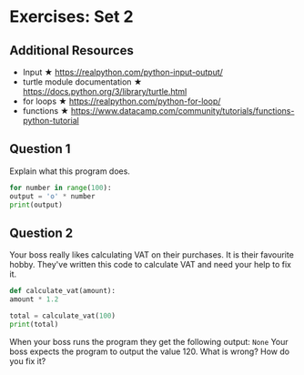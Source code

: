 # Exercises: Set 2

## Additional Resources

* Input ★ https://realpython.com/python-input-output/
* turtle module documentation ★ https://docs.python.org/3/library/turtle.html
* for loops ★ https://realpython.com/python-for-loop/
* functions ★ https://www.datacamp.com/community/tutorials/functions-python-tutorial

## Question 1

Explain what this program does.

```python
for number in range(100):
output = 'o' * number
print(output)
```

## Question 2

Your boss really likes calculating VAT on their purchases. It is their favourite hobby. They've written this code to calculate VAT and need your help to fix it.

```python
def calculate_vat(amount):
amount * 1.2

total = calculate_vat(100)
print(total)
```

When your boss runs the program they get the following output:
`None`
Your boss expects the program to output the value 120. What is wrong? How do you fix it?
